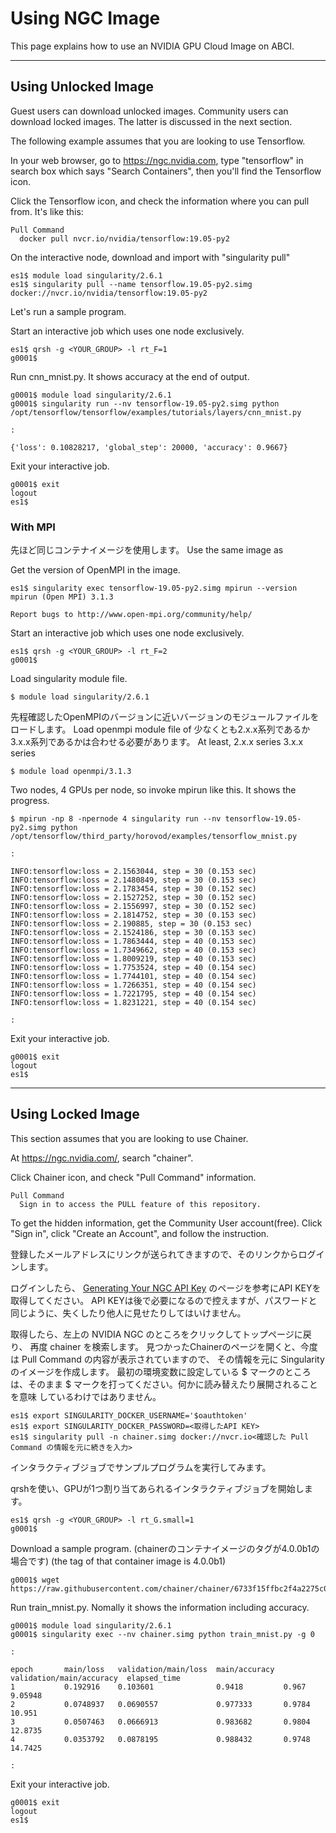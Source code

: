 # Using NGC Image

This page explains how to use an NVIDIA GPU Cloud Image on ABCI.

----

## Using Unlocked Image

Guest users can download unlocked images. Community users can download locked images.
The latter is discussed in the next section.

The following example assumes that you are looking to use Tensorflow.

In your web browser, go to <https://ngc.nvidia.com>, type "tensorflow" in search box which says "Search Containers", then you'll find the Tensorflow icon.

Click the Tensorflow icon, and check the information where you can pull from. It's like this:
```
Pull Command
  docker pull nvcr.io/nvidia/tensorflow:19.05-py2
```

On the interactive node, download and import with "singularity pull"
```
es1$ module load singularity/2.6.1
es1$ singularity pull --name tensorflow.19.05-py2.simg docker://nvcr.io/nvidia/tensorflow:19.05-py2
```

Let's run a sample program.

Start an interactive job which uses one node exclusively.
```
es1$ qrsh -g <YOUR_GROUP> -l rt_F=1
g0001$
```

Run cnn_mnist.py.
It shows accuracy at the end of output.
```
g0001$ module load singularity/2.6.1
g0001$ singularity run --nv tensorflow-19.05-py2.simg python /opt/tensorflow/tensorflow/examples/tutorials/layers/cnn_mnist.py

:

{'loss': 0.10828217, 'global_step': 20000, 'accuracy': 0.9667}
```

Exit your interactive job.
```
g0001$ exit
logout
es1$
```

### With MPI

先ほど同じコンテナイメージを使用します。
Use the same image as 

Get the version of OpenMPI in the image.
```
es1$ singularity exec tensorflow-19.05-py2.simg mpirun --version
mpirun (Open MPI) 3.1.3

Report bugs to http://www.open-mpi.org/community/help/
```

Start an interactive job which uses one node exclusively.
```
es1$ qrsh -g <YOUR_GROUP> -l rt_F=2
g0001$
```

Load singularity module file.
```
$ module load singularity/2.6.1
```

先程確認したOpenMPIのバージョンに近いバージョンのモジュールファイルをロードします。
Load openmpi module file of 
少なくとも2.x.x系列であるか3.x.x系列であるかは合わせる必要があります。
At least, 2.x.x series   3.x.x series  
```
$ module load openmpi/3.1.3
```

Two nodes, 4 GPUs per node, so invoke mpirun like this.
It shows the progress.
```
$ mpirun -np 8 -npernode 4 singularity run --nv tensorflow-19.05-py2.simg python /opt/tensorflow/third_party/horovod/examples/tensorflow_mnist.py

:

INFO:tensorflow:loss = 2.1563044, step = 30 (0.153 sec)
INFO:tensorflow:loss = 2.1480849, step = 30 (0.153 sec)
INFO:tensorflow:loss = 2.1783454, step = 30 (0.152 sec)
INFO:tensorflow:loss = 2.1527252, step = 30 (0.152 sec)
INFO:tensorflow:loss = 2.1556997, step = 30 (0.152 sec)
INFO:tensorflow:loss = 2.1814752, step = 30 (0.153 sec)
INFO:tensorflow:loss = 2.190885, step = 30 (0.153 sec)
INFO:tensorflow:loss = 2.1524186, step = 30 (0.153 sec)
INFO:tensorflow:loss = 1.7863444, step = 40 (0.153 sec)
INFO:tensorflow:loss = 1.7349662, step = 40 (0.153 sec)
INFO:tensorflow:loss = 1.8009219, step = 40 (0.153 sec)
INFO:tensorflow:loss = 1.7753524, step = 40 (0.154 sec)
INFO:tensorflow:loss = 1.7744101, step = 40 (0.154 sec)
INFO:tensorflow:loss = 1.7266351, step = 40 (0.154 sec)
INFO:tensorflow:loss = 1.7221795, step = 40 (0.154 sec)
INFO:tensorflow:loss = 1.8231221, step = 40 (0.154 sec)

:

```

Exit your interactive job.
```
g0001$ exit
logout
es1$
```

----

## Using Locked Image

This section assumes that you are looking to use Chainer.

At <https://ngc.nvidia.com/>, search "chainer".

Click Chainer icon, and check "Pull Command" information.
```
Pull Command
  Sign in to access the PULL feature of this repository.
```

To get the hidden information, get the Community User account(free).
Click "Sign in", click "Create an Account", and follow the instruction.

登録したメールアドレスにリンクが送られてきますので、そのリンクからログインします。

ログインしたら、
[Generating Your NGC API Key](https://docs.nvidia.com/ngc/ngc-getting-started-guide/index.html#generating-api-key)
のページを参考にAPI KEYを取得してください。
API KEYは後で必要になるので控えますが、パスワードと同じように、失くしたり他人に見せたりしてはいけません。

取得したら、左上の NVIDIA NGC のところをクリックしてトップページに戻り、
再度 chainer を検索します。
見つかったChainerのページを開くと、今度は Pull Command の内容が表示されていますので、
その情報を元に Singularity のイメージを作成します。
最初の環境変数に設定している $ マークのところは、そのまま $ マークを打ってください。何かに読み替えたり展開されることを意味 しているわけではありません。
```
es1$ export SINGULARITY_DOCKER_USERNAME='$oauthtoken'
es1$ export SINGULARITY_DOCKER_PASSWORD=<取得したAPI KEY>
es1$ singularity pull -n chainer.simg docker://nvcr.io<確認した Pull Command の情報を元に続きを入力>
```

インタラクティブジョブでサンプルプログラムを実行してみます。

qrshを使い、GPUが1つ割り当てあられるインタラクティブジョブを開始します。
```
es1$ qrsh -g <YOUR_GROUP> -l rt_G.small=1
g0001$
```

Download a sample program.
(chainerのコンテナイメージのタグが4.0.0b1の場合です)
(the tag of that container image is 4.0.0b1)
```
g0001$ wget https://raw.githubusercontent.com/chainer/chainer/6733f15ffbc2f4a2275c09150fd94fc9ec791f75/examples/mnist/train_mnist.py
```

Run train_mnist.py.
Nomally it shows the information including accuracy.
```
g0001$ module load singularity/2.6.1
g0001$ singularity exec --nv chainer.simg python train_mnist.py -g 0

:

epoch       main/loss   validation/main/loss  main/accuracy  validation/main/accuracy  elapsed_time
1           0.192916    0.103601              0.9418         0.967                     9.05948
2           0.0748937   0.0690557             0.977333       0.9784                    10.951
3           0.0507463   0.0666913             0.983682       0.9804                    12.8735
4           0.0353792   0.0878195             0.988432       0.9748                    14.7425

:

```

Exit your interactive job.
```
g0001$ exit
logout
es1$
```

